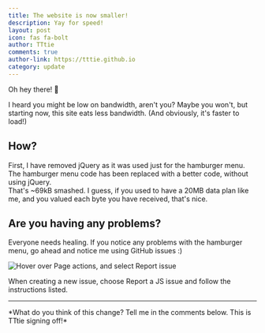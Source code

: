 ```yaml
---
title: The website is now smaller!
description: Yay for speed!
layout: post
icon: fas fa-bolt
author: TTtie
comments: true
author-link: https://tttie.github.io
category: update
---
```


Oh hey there! :wave:

I heard you might be low on bandwidth, aren't you? Maybe you won't, but starting now, this site eats less bandwidth. (And obviously, it's faster to load!)

## How? 
First, I have removed jQuery as it was used just for the hamburger menu.
The hamburger menu code has been replaced with a better code, without using jQuery.  
That's \~69kB smashed. I guess, if you used to have a 20MB data plan like me, and you valued each byte you have received, that's nice.

## Are you having any problems?
Everyone needs healing. If you notice any problems with the hamburger menu, go ahead and notice me using GitHub issues :)

![Hover over Page actions, and select Report issue](https://owo.sh/3d4590.png)

When creating a new issue, choose Report a JS issue and follow the instructions listed.

<hr>
*What do you think of this change? Tell me in the comments below.
This is TTtie signing off!*
